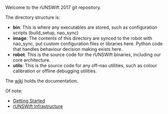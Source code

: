 Welcome to the rUNSWift 2017 git repository.

The directory structure is:

* **bin**:
    This is where any executables are stored, such as configuration scripts (build_setup, nao_sync)
* **image**:
    The contents of this directory are synced to the robot with nao_sync, put custom configuration files
    or libraries here. Python code that handles behaviour decision making exists here.
* **robot**:
    This is the source code for the rUNSWift binaries, including our core architecture.
* **utils**:
    This is the source code for any off-nao utilities, such as colour
    calibration or offline debugging utilities.

The [wiki](../../wiki) holds the documentation.

Of note:

* [Getting Started](../../wiki/Getting-Started)
* [rUNSWift Infrastructure](../../wiki/rUNSWift-Infrastructure)
